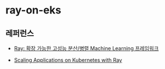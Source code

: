 # ray-on-eks



## 레퍼런스 ##

* [Ray: 확장 가능한 고성능 분산/병렬 Machine Learning 프레임워크](https://medium.com/riiid-teamblog-kr/ray-%ED%99%95%EC%9E%A5-%EA%B0%80%EB%8A%A5%ED%95%9C-%EA%B3%A0%EC%84%B1%EB%8A%A5-%EB%B6%84%EC%82%B0-%EB%B3%91%EB%A0%AC-machine-learning-%ED%94%84%EB%A0%88%EC%9E%84%EC%9B%8C%ED%81%AC-f17f9c9cbef3)

* [Scaling Applications on Kubernetes with Ray](https://vishnudeva.medium.com/scaling-applications-on-kubernetes-with-ray-23692eb2e6f0)
